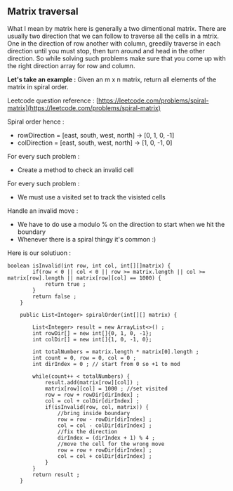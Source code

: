 ## Matrix traversal 
What I mean by matrix here is generally a two dimentional matrix. 
There are usually two direction that we can follow to traverse all the cells in a mtrix.
One in the direction of row another with column, greedily traverse in each direction until you must stop, then turn around and head in the other direction.
So while solving such problems make sure that you come up with the right direction array for row and column.

**Let's take an example :**
Given an m x n matrix, return all elements of the matrix in spiral order.

Leetcode question reference : [https://leetcode.com/problems/spiral-matrix](https://leetcode.com/problems/spiral-matrix)

Spiral order hence :
* rowDirection = [east, south, west, north] -> [0, 1, 0, -1]
* colDirection = [east, south, west, north] -> [1, 0, -1, 0]

For every such problem : 
* Create a method to check an invalid cell

For every such problem : 
* We must use a visited set to track the visisted cells

Handle an invalid move :
* We have to do use a modulo % on the direction to start when we hit the boundary
* Whenever there is a spiral thingy it's common :)

Here is our solutiuon :
```
boolean isInvalid(int row, int col, int[][]matrix) {
        if(row < 0 || col < 0 || row >= matrix.length || col >= matrix[row].length || matrix[row][col] == 1000) {
            return true ;
        }
        return false ;
    }

    public List<Integer> spiralOrder(int[][] matrix) {

        List<Integer> result = new ArrayList<>() ;
        int rowDir[] = new int[]{0, 1, 0, -1};
        int colDir[] = new int[]{1, 0, -1, 0};

        int totalNumbers = matrix.length * matrix[0].length ;
        int count = 0, row = 0, col = 0 ;
        int dirIndex = 0 ; // start from 0 so +1 to mod

        while(count++ < totalNumbers) {
            result.add(matrix[row][col]) ;
            matrix[row][col] = 1000 ; //set visited
            row = row + rowDir[dirIndex] ;
            col = col + colDir[dirIndex] ;
            if(isInvalid(row, col, matrix)) {
                //bring inside boundary
                row = row - rowDir[dirIndex] ;
                col = col - colDir[dirIndex] ;
                //fix the direction
                dirIndex = (dirIndex + 1) % 4 ;
                //move the cell for the wrong move
                row = row + rowDir[dirIndex] ;
                col = col + colDir[dirIndex] ;
            }
        }
        return result ;
    }
```
